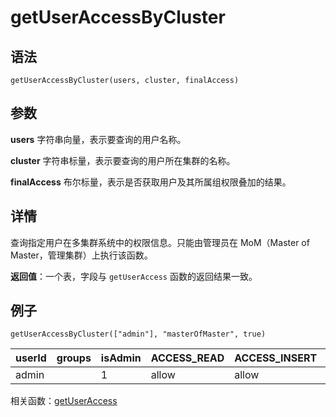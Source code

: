 # getUserAccessByCluster

## 语法

`getUserAccessByCluster(users, cluster, finalAccess)`

## 参数

**users** 字符串向量，表示要查询的用户名称。

**cluster** 字符串标量，表示要查询的用户所在集群的名称。

**finalAccess** 布尔标量，表示是否获取用户及其所属组权限叠加的结果。

## 详情

查询指定用户在多集群系统中的权限信息。只能由管理员在 MoM（Master of Master，管理集群）上执行该函数。

**返回值**：一个表，字段与 `getUserAccess` 函数的返回结果一致。

## 例子

```
getUserAccessByCluster(["admin"], "masterOfMaster", true)
```

| userId | groups | isAdmin | ACCESS\_READ | ACCESS\_INSERT | ACCESS\_UPDATE | ACCESS\_DELETE | VIEW\_EXEC | SCRIPT\_EXEC | TEST\_EXEC | DBOBJ\_CREATE | ... |
| --- | --- | --- | --- | --- | --- | --- | --- | --- | --- | --- | --- |
| admin |  | 1 | allow | allow | allow | allow | allow | allow | allow | allow | ... |

相关函数：[getUserAccess](getUserAccess.html)

